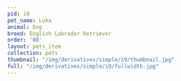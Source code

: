 ```yaml
---
pid: i9
pet_name: Luka
animal: Dog
breed: English Labrador Retriever
order: '08'
layout: pets_item
collection: pets
thumbnail: "/img/derivatives/simple/i9/thumbnail.jpg"
full: "/img/derivatives/simple/i9/fullwidth.jpg"
---
```

